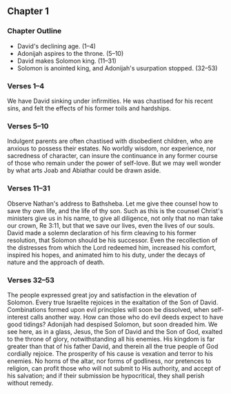 ## Chapter 1

### Chapter Outline

- David's declining age. (1–4)
- Adonijah aspires to the throne. (5–10)
- David makes Solomon king. (11–31)
- Solomon is anointed king, and Adonijah's usurpation stopped. (32–53)

### Verses 1–4

We have David sinking under infirmities. He was chastised for his recent sins, and felt the effects of his former toils and hardships.

### Verses 5–10

Indulgent parents are often chastised with disobedient children, who are anxious to possess their estates. No worldly wisdom, nor experience, nor sacredness of character, can insure the continuance in any former course of those who remain under the power of self-love. But we may well wonder by what arts Joab and Abiathar could be drawn aside.

### Verses 11–31

Observe Nathan's address to Bathsheba. Let me give thee counsel how to save thy own life, and the life of thy son. Such as this is the counsel Christ's ministers give us in his name, to give all diligence, not only that no man take our crown, Re 3:11, but that we save our lives, even the lives of our souls. David made a solemn declaration of his firm cleaving to his former resolution, that Solomon should be his successor. Even the recollection of the distresses from which the Lord redeemed him, increased his comfort, inspired his hopes, and animated him to his duty, under the decays of nature and the approach of death.

### Verses 32–53

The people expressed great joy and satisfaction in the elevation of Solomon. Every true Israelite rejoices in the exaltation of the Son of David. Combinations formed upon evil principles will soon be dissolved, when self-interest calls another way. How can those who do evil deeds expect to have good tidings? Adonijah had despised Solomon, but soon dreaded him. We see here, as in a glass, Jesus, the Son of David and the Son of God, exalted to the throne of glory, notwithstanding all his enemies. His kingdom is far greater than that of his father David, and therein all the true people of God cordially rejoice. The prosperity of his cause is vexation and terror to his enemies. No horns of the altar, nor forms of godliness, nor pretences to religion, can profit those who will not submit to His authority, and accept of his salvation; and if their submission be hypocritical, they shall perish without remedy.

